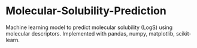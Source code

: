 # Molecular-Solubility-Prediction
Machine learning model to predict molecular solubility (LogS) using molecular descriptors. Implemented with pandas, numpy, matplotlib, scikit-learn.

